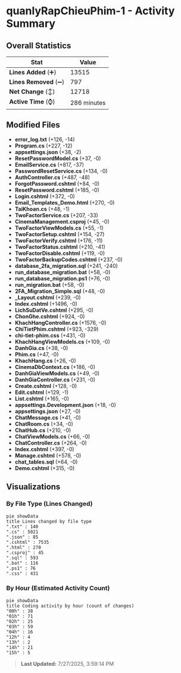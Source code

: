 # quanlyRapChieuPhim-1 - Activity Summary 

## Overall Statistics

| Stat                   | Value                                                             |
| ---------------------- | ----------------------------------------------------------------- |
| **Lines Added** (➕)   | 13515                                          |
| **Lines Removed** (➖) | 797                                        |
| **Net Change** (↕)    | 12718                |
| **Active Time** (⌚)   | 286 minutes |


## Modified Files
- **error_log.txt** (+126, -14)
- **Program.cs** (+227, -12)
- **appsettings.json** (+38, -2)
- **ResetPasswordModel.cs** (+37, -0)
- **EmailService.cs** (+817, -37)
- **PasswordResetService.cs** (+134, -0)
- **AuthController.cs** (+487, -48)
- **ForgotPassword.cshtml** (+84, -0)
- **ResetPassword.cshtml** (+185, -0)
- **Login.cshtml** (+372, -0)
- **Email_Templates_Demo.html** (+270, -0)
- **TaiKhoan.cs** (+48, -1)
- **TwoFactorService.cs** (+207, -33)
- **CinemaManagement.csproj** (+45, -0)
- **TwoFactorViewModels.cs** (+55, -1)
- **TwoFactorSetup.cshtml** (+154, -27)
- **TwoFactorVerify.cshtml** (+176, -11)
- **TwoFactorStatus.cshtml** (+210, -41)
- **TwoFactorDisable.cshtml** (+119, -0)
- **TwoFactorBackupCodes.cshtml** (+237, -0)
- **database_2fa_migration.sql** (+241, -240)
- **run_database_migration.bat** (+58, -0)
- **run_database_migration.ps1** (+76, -0)
- **run_migration.bat** (+58, -0)
- **2FA_Migration_Simple.sql** (+48, -0)
- **_Layout.cshtml** (+239, -0)
- **Index.cshtml** (+1496, -0)
- **LichSuDatVe.cshtml** (+295, -0)
- **ChonGhe.cshtml** (+924, -0)
- **KhachHangController.cs** (+1576, -0)
- **ChiTietPhim.cshtml** (+923, -329)
- **chi-tiet-phim.css** (+431, -0)
- **KhachHangViewModels.cs** (+109, -0)
- **DanhGia.cs** (+38, -0)
- **Phim.cs** (+47, -0)
- **KhachHang.cs** (+26, -0)
- **CinemaDbContext.cs** (+186, -0)
- **DanhGiaViewModels.cs** (+49, -0)
- **DanhGiaController.cs** (+231, -0)
- **Create.cshtml** (+128, -0)
- **Edit.cshtml** (+129, -1)
- **List.cshtml** (+165, -0)
- **appsettings.Development.json** (+18, -0)
- **appsettings.json** (+27, -0)
- **ChatMessage.cs** (+41, -0)
- **ChatRoom.cs** (+34, -0)
- **ChatHub.cs** (+210, -0)
- **ChatViewModels.cs** (+66, -0)
- **ChatController.cs** (+264, -0)
- **Index.cshtml** (+397, -0)
- **Manage.cshtml** (+578, -0)
- **chat_tables.sql** (+64, -0)
- **Demo.cshtml** (+315, -0)

## Visualizations

### By File Type (Lines Changed)

```mermaid
pie showData
title Lines changed by file type
".txt" : 140
".cs" : 5021
".json" : 85
".cshtml" : 7535
".html" : 270
".csproj" : 45
".sql" : 593
".bat" : 116
".ps1" : 76
".css" : 431
```

### By Hour (Estimated Activity Count)

```mermaid
pie showData
title Coding activity by hour (count of changes)
"00h" : 38
"01h" : 71
"02h" : 25
"03h" : 59
"04h" : 16
"12h" : 4
"13h" : 2
"14h" : 21
"15h" : 5
```


> **Last Updated:** 7/27/2025, 3:59:14 PM